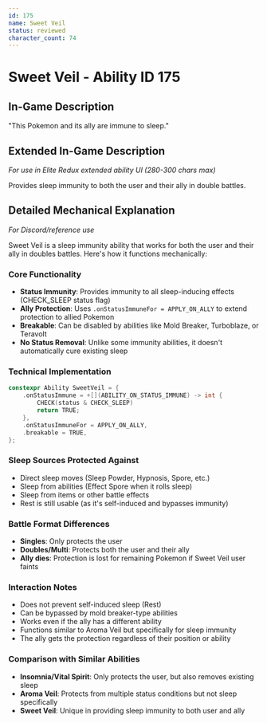 ```yaml
---
id: 175
name: Sweet Veil
status: reviewed
character_count: 74
---
```


# Sweet Veil - Ability ID 175

## In-Game Description
"This Pokemon and its ally are immune to sleep."

## Extended In-Game Description
*For use in Elite Redux extended ability UI (280-300 chars max)*

Provides sleep immunity to both the user and their ally in double battles. 

## Detailed Mechanical Explanation
*For Discord/reference use*

Sweet Veil is a sleep immunity ability that works for both the user and their ally in doubles battles. Here's how it functions mechanically:

### Core Functionality
- **Status Immunity**: Provides immunity to all sleep-inducing effects (CHECK_SLEEP status flag)
- **Ally Protection**: Uses `.onStatusImmuneFor = APPLY_ON_ALLY` to extend protection to allied Pokemon
- **Breakable**: Can be disabled by abilities like Mold Breaker, Turboblaze, or Teravolt
- **No Status Removal**: Unlike some immunity abilities, it doesn't automatically cure existing sleep

### Technical Implementation
```cpp
constexpr Ability SweetVeil = {
    .onStatusImmune = +[](ABILITY_ON_STATUS_IMMUNE) -> int {
        CHECK(status & CHECK_SLEEP)
        return TRUE;
    },
    .onStatusImmuneFor = APPLY_ON_ALLY,
    .breakable = TRUE,
};
```

### Sleep Sources Protected Against
- Direct sleep moves (Sleep Powder, Hypnosis, Spore, etc.)
- Sleep from abilities (Effect Spore when it rolls sleep)
- Sleep from items or other battle effects
- Rest is still usable (as it's self-induced and bypasses immunity)

### Battle Format Differences
- **Singles**: Only protects the user
- **Doubles/Multi**: Protects both the user and their ally
- **Ally dies**: Protection is lost for remaining Pokemon if Sweet Veil user faints

### Interaction Notes
- Does not prevent self-induced sleep (Rest)
- Can be bypassed by mold breaker-type abilities
- Works even if the ally has a different ability
- Functions similar to Aroma Veil but specifically for sleep immunity
- The ally gets the protection regardless of their position or ability

### Comparison with Similar Abilities
- **Insomnia/Vital Spirit**: Only protects the user, but also removes existing sleep
- **Aroma Veil**: Protects from multiple status conditions but not sleep specifically
- **Sweet Veil**: Unique in providing sleep immunity to both user and ally